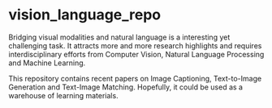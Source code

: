 # vision_language_repo
Bridging visual modalities and natural language is a interesting yet challenging task. It attracts more and more research highlights and requires interdisciplinary efforts from Computer Vision, Natural Language Processing and Machine Learning.

This repository contains recent papers on Image Captioning, Text-to-Image Generation and Text-Image Matching. Hopefully, it could be used as a warehouse of learning materials.

